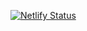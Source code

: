 [![Netlify Status](https://api.netlify.com/api/v1/badges/96121a86-a792-4179-9f84-ae448ad58780/deploy-status)](https://app.netlify.com/sites/hamms-api/deploys)